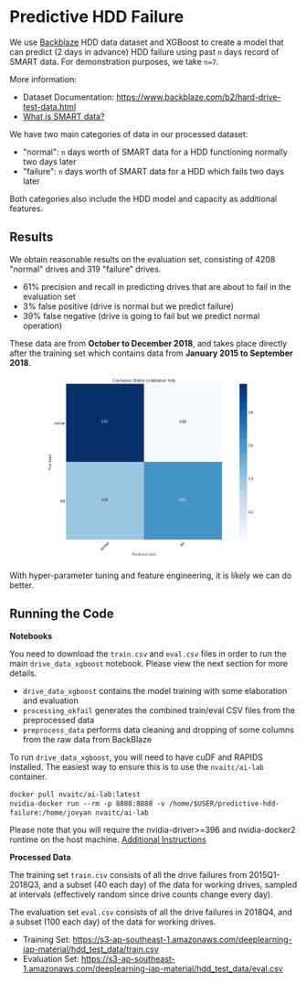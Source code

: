 # Predictive HDD Failure

We use [Backblaze](https://www.backblaze.com/) HDD data dataset and XGBoost to create a model that can predict (2 days in advance) HDD failure using past `n` days record of SMART data. For demonstration purposes, we take `n=7`.

More information:

* Dataset Documentation: https://www.backblaze.com/b2/hard-drive-test-data.html
* [What is SMART data?](https://www.hdsentinel.com/smart/index.php)

We have two main categories of data in our processed dataset:

* "normal": `n` days worth of SMART data for a HDD functioning normally two days later
* "failure": `n` days worth of SMART data for a HDD which fails two days later

Both categories also include the HDD model and capacity as additional features.

## Results

We obtain reasonable results on the evaluation set, consisting of 4208 "normal" drives and 319 "failure" drives.

* 61% precision and recall in predicting drives that are about to fail in the evaluation set
* 3% false positive (drive is normal but we predict failure)
* 39% false negative (drive is going to fail but we predict normal operation)

These data are from **October to December 2018**, and takes place directly after the training set which contains data from **January 2015 to September 2018**.

![](images/cnf_matrix.png)

With hyper-parameter tuning and feature engineering, it is likely we can do better.

## Running the Code

**Notebooks**

You need to download the `train.csv` and `eval.csv` files in order to run the main `drive_data_xgboost` notebook. Please view the next section for more details.

* `drive_data_xgboost` contains the model training with some elaboration and evaluation
* `processing_okfail` generates the combined train/eval CSV files from the preprocessed data
* `preprocess_data` performs data cleaning and dropping of some columns from the raw data from BackBlaze

To run `drive_data_xgboost`, you will need to have cuDF and RAPIDS installed. The easiest way to ensure this is to use the `nvaitc/ai-lab` container.

```
docker pull nvaitc/ai-lab:latest
nvidia-docker run --rm -p 8888:8888 -v /home/$USER/predictive-hdd-failure:/home/jovyan nvaitc/ai-lab
```

Please note that you will require the nvidia-driver>=396 and nvidia-docker2 runtime on the host machine. [Additional Instructions](https://github.com/NVAITC/ai-lab/blob/master/INSTRUCTIONS.md)

**Processed Data**

The training set `train.csv` consists of all the drive failures from 2015Q1-2018Q3, and a subset (40 each day) of the data for working drives, sampled at intervals (effectively random since drive counts change every day).

The evaluation set `eval.csv` consists of all the drive failures in 2018Q4, and a subset (100 each day) of the data for working drives.

* Training Set: https://s3-ap-southeast-1.amazonaws.com/deeplearning-iap-material/hdd_test_data/train.csv
* Evaluation Set: https://s3-ap-southeast-1.amazonaws.com/deeplearning-iap-material/hdd_test_data/eval.csv